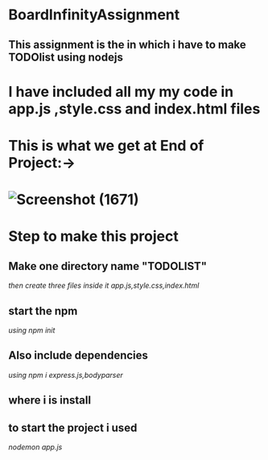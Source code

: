  # BoardInfinityAssignment
 
 ## This assignment is the in which i have to make TODOlist using nodejs


# I have included all my my code in app.js ,style.css and index.html files


# This is what we get at End of Project:->
# ![Screenshot (1671)](https://user-images.githubusercontent.com/43901178/113327944-37971800-9339-11eb-970c-d9f0a5b15b4e.png)

# Step to make this project


## Make one directory name "TODOLIST"
_then create three files inside it app.js,style.css,index.html_

## start the npm
_using npm init_

## Also include dependencies
_using npm i express.js,bodyparser_

## where i is install

## to start the project i used 
_nodemon app.js_

##






